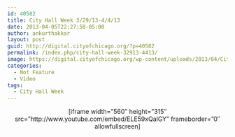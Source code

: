 ```yaml
---
id: 40582
title: City Hall Week 3/29/13-4/4/13
date: 2013-04-05T22:27:58-05:00
author: ankurthakkar
layout: post
guid: http://digital.cityofchicago.org/?p=40582
permalink: /index.php/city-hall-week-32913-4413/
image: https://digital.cityofchicago.org/wp-content/uploads/2013/04/CityHallWeek11.png
categories:
  - Not Feature
  - Video
tags:
  - City Hall Week
---
```

<p style="text-align: center;">
  [iframe width=&#8221;560&#8243; height=&#8221;315&#8243; src=&#8221;http://www.youtube.com/embed/ELE59xQalGY&#8221; frameborder=&#8221;0&#8243; allowfullscreen]
</p>